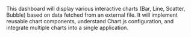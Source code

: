This dashboard will display various interactive charts (Bar, Line, Scatter, Bubble) based on data fetched from an external file. It will implement reusable chart components, understand Chart.js configuration, and integrate multiple charts into a single application.
